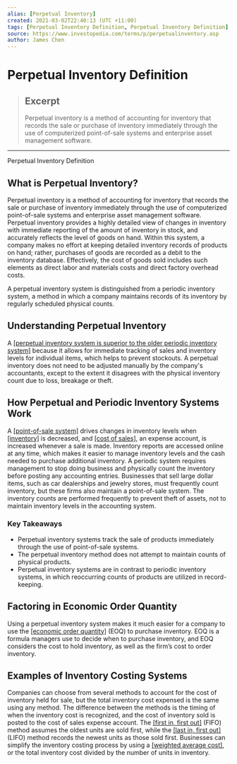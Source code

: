 ```yaml
---
alias: [Perpetual Inventory]
created: 2021-03-02T22:40:13 (UTC +11:00)
tags: [Perpetual Inventory Definition, Perpetual Inventory Definition]
source: https://www.investopedia.com/terms/p/perpetualinventory.asp
author: James Chen
---
```


# Perpetual Inventory Definition

> ## Excerpt
> Perpetual inventory is a method of accounting for inventory that records the sale or purchase of inventory immediately through the use of computerized point-of-sale systems and enterprise asset management software.

---

Perpetual Inventory Definition
## What is Perpetual Inventory?

Perpetual inventory is a method of accounting for inventory that records the sale or purchase of inventory immediately through the use of computerized point-of-sale systems and enterprise asset management software. Perpetual inventory provides a highly detailed view of changes in inventory with immediate reporting of the amount of inventory in stock, and accurately reflects the level of goods on hand. Within this system, a company makes no effort at keeping detailed inventory records of products on hand; rather, purchases of goods are recorded as a debit to the inventory database. Effectively, the cost of goods sold includes such elements as direct labor and materials costs and direct factory overhead costs.

A perpetual inventory system is distinguished from a periodic inventory system, a method in which a company maintains records of its inventory by regularly scheduled physical counts.

## Understanding Perpetual Inventory

A [[perpetual inventory system is superior to the older periodic inventory system]](https://www.investopedia.com/articles/investing/053115/understanding-periodic-vs-perpetual-inventory.asp) because it allows for immediate tracking of sales and inventory levels for individual items, which helps to prevent stockouts. A perpetual inventory does not need to be adjusted manually by the company's accountants, except to the extent it disagrees with the physical inventory count due to loss, breakage or theft.

## How Perpetual and Periodic Inventory Systems Work

A [[point-of-sale system]](https://www.investopedia.com/terms/p/point-of-sale.asp) drives changes in inventory levels when [[inventory]](https://www.investopedia.com/terms/i/inventory.asp) is decreased, and [[cost of sales]](https://www.investopedia.com/terms/c/cogs.asp), an expense account, is increased whenever a sale is made. Inventory reports are accessed online at any time, which makes it easier to manage inventory levels and the cash needed to purchase additional inventory. A periodic system requires management to stop doing business and physically count the inventory before posting any accounting entries. Businesses that sell large dollar items, such as car dealerships and jewelry stores, must frequently count inventory, but these firms also maintain a point-of-sale system. The inventory counts are performed frequently to prevent theft of assets, not to maintain inventory levels in the accounting system.

### Key Takeaways

-   Perpetual inventory systems track the sale of products immediately through the use of point-of-sale systems.
-   The perpetual inventory method does not attempt to maintain counts of physical products.
-   Perpetual inventory systems are in contrast to periodic inventory systems, in which reoccurring counts of products are utilized in record-keeping.

## Factoring in Economic Order Quantity

Using a perpetual inventory system makes it much easier for a company to use the [[economic order quantity]](https://www.investopedia.com/terms/e/economicorderquantity.asp) (EOQ) to purchase inventory. EOQ is a formula managers use to decide when to purchase inventory, and EOQ considers the cost to hold inventory, as well as the firm’s cost to order inventory.

## Examples of Inventory Costing Systems

Companies can choose from several methods to account for the cost of inventory held for sale, but the total inventory cost expensed is the same using any method. The difference between the methods is the timing of when the inventory cost is recognized, and the cost of inventory sold is posted to the cost of sales expense account. The [[first in, first out]](https://www.investopedia.com/terms/f/fifo.asp) (FIFO) method assumes the oldest units are sold first, while the [[last in, first out]](https://www.investopedia.com/terms/l/lifo.asp) (LIFO) method records the newest units as those sold first. Businesses can simplify the inventory costing process by using a [[weighted average cost]](https://www.investopedia.com/terms/a/averagecostmethod.asp), or the total inventory cost divided by the number of units in inventory.
